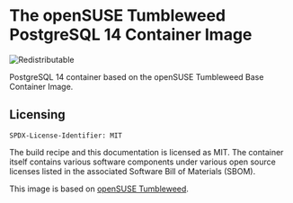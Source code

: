 # The openSUSE Tumbleweed PostgreSQL 14 Container Image
![Redistributable](https://img.shields.io/badge/Redistributable-Yes-green)


PostgreSQL 14 container based on the openSUSE Tumbleweed Base Container Image.

## Licensing
`SPDX-License-Identifier: MIT`

The build recipe and this documentation is licensed as MIT.
The container itself contains various software components under various open source licenses listed in the associated
Software Bill of Materials (SBOM).

This image is based on [openSUSE Tumbleweed](https://get.opensuse.org/tumbleweed/).
